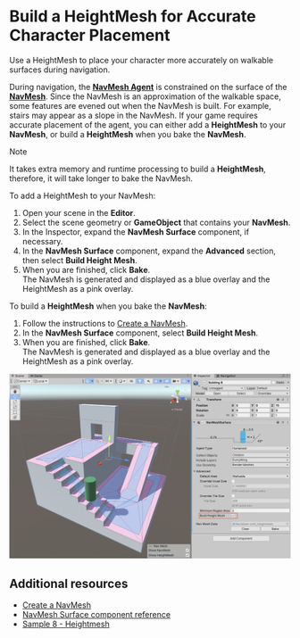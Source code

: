 # Build a HeightMesh for Accurate Character Placement

Use a HeightMesh to place your character more accurately on walkable surfaces during navigation.

During navigation, the [**NavMesh Agent**](./AboutAgents.md) is constrained on the surface of the [**NavMesh**][1]. Since the NavMesh is an approximation of the walkable space, some features are evened out when the NavMesh is built. For example, stairs may appear as a slope in the NavMesh. If your game requires accurate placement of the agent, you can either add a **HeightMesh** to your **NavMesh**, or build a **HeightMesh** when you bake the **NavMesh**. 

>[!Note]
>It takes extra memory and runtime processing to build a **HeightMesh**,  therefore, it will take longer to bake the NavMesh.

To add a HeightMesh to your NavMesh:

1. Open your scene in the **Editor**.
2. Select the scene geometry or **GameObject** that contains your **NavMesh**.
3. In the Inspector, expand the **NavMesh Surface** component, if necessary.
4. In the **NavMesh Surface** component, expand the **Advanced** section, then select **Build Height Mesh**.
5. When you are finished, click **Bake**. </br> The NavMesh is generated and displayed as a blue overlay and the HeightMesh as a pink overlay.

To build a **HeightMesh** when you bake the **NavMesh**:

1. Follow the instructions to [Create a NavMesh](./CreateNavMesh.md).
2. In the **NavMesh Surface** component, select **Build Height Mesh**. 
3. When you are finished, click **Bake**. </br> The NavMesh is generated and displayed as a blue overlay and the HeightMesh as a pink overlay.

![HeightMesh example](./Images/HeightMesh-Example.png "A NavMesh Surface which contains accurate character placement data (HeightMesh). The blue area shows the NavMesh which is used for path finding. The pink area (including the area under the NavMesh) represents the HeightMesh which is used for more accurate placement of the Agent while it moves along the calculated path.")

## Additional resources

- [Create a NavMesh](./CreateNavMesh.md "Workflow for creating a NavMesh.")
- [NavMesh Surface component reference](./NavMeshSurface.md#advanced-settings "Use for specifying the settings for NavMesh baking.")
- [Sample 8 - Heightmesh](./Samples.md "An example of a NavMesh Agent that aligns precisely to the steps of a staircase.")

[1]: ./Glossary.md#NavMesh "A mesh that Unity generates to approximate the walkable areas and obstacles in your environment for path finding and AI-controlled navigation."
